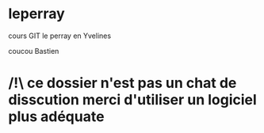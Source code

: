 # leperray
cours GIT le perray en Yvelines

 coucou Bastien 
# /!\ ce dossier n'est pas un chat de disscution merci d'utiliser un logiciel plus adéquate
